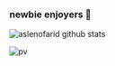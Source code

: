 ### newbie enjoyers 🤙



![aslenofarid github stats](https://github-readme-stats.vercel.app/api?username=aslenofarid&show_icons=true&theme=dracula&hide=stars,issues)


![pv](https://pageview.vercel.app/?github_user=aslenofarid)
